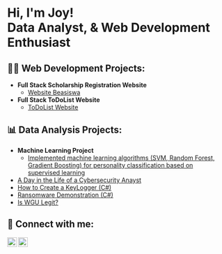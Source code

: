 <h1>Hi, I'm Joy! <br/><a>Data Analyst</a>, <a>& Web Development Enthusiast</a></h1>

<h2>👨‍💻 Web Development Projects:</h2>

- <b>Full Stack Scholarship Registration Website</b>
  - [Website Beasiswa](https://github.com/zoyadzaka/Beasiswa.git)
- <b>Full Stack ToDoList Website</b>
  - [ToDoList Website](https://github.com/kel3todolist/todolist.git) 


<h2>📊 Data Analysis Projects:</h2>

- <b>Machine Learning Project</b>
  - [Implemented machine learning algorithms (SVM, Random Forest, Gradient Boosting) for personality classification based on supervised learning]()
- [A Day in the Life of a Cybersecurity Anayst](https://www.youtube.com/watch?v=uHy3oM7NnoU)
- [How to Create a KeyLogger (C#)](https://www.youtube.com/watch?v=N-L9hklSlNk)
- [Ransomware Demonstration (C#)](https://www.youtube.com/watch?v=OfvdQeh79s0)
- [Is WGU Legit?](https://www.youtube.com/watch?v=E2MwRWxDBkA)

<h2> 🤳 Connect with me:</h2>

[<img align="left" alt="zoyadzaka | LinkedIn" width="22px" src="https://cdn.jsdelivr.net/npm/simple-icons@v3/icons/linkedin.svg" />][linkedin]
[<img align="left" alt="zoyadzaka | Instagram" width="22px" src="https://cdn.jsdelivr.net/npm/simple-icons@v3/icons/instagram.svg" />][instagram]

[instagram]: https://www.instagram.com/zoyadzaka/
[linkedin]: https://www.linkedin.com/in/muhammad-zoyadzaka-wicaksono-538895297/

<!--
**joshmadakor1/joshmadakor1** is a ✨ _special_ ✨ repository because its `README.md` (this file) appears on your GitHub profile.

Here are some ideas to get you started:

- 🔭 I’m currently working on ...
- 🌱 I’m currently learning ...
- 👯 I’m looking to collaborate on ...
- 🤔 I’m looking for help with ...
- 💬 Ask me about ...
- 📫 How to reach me: ...
- 😄 Pronouns: ...
- ⚡ Fun fact: ...
-->

